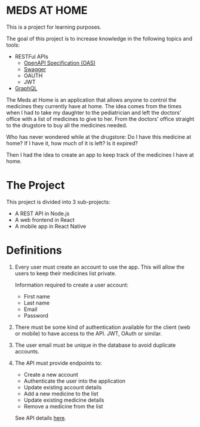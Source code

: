# MEDS AT HOME

This is a project for learning purposes.

The goal of this project is to increase knowledge in the following topics and tools:
* RESTFul APIs
    * [OpenAPI Specification (OAS)](https://swagger.io/resources/open-api/)
    * [Swagger](https://swagger.io/)
    * OAUTH
    * JWT
* [GraphQL](https://graphql.org/)

The Meds at Home is an application that allows anyone to control the medicines they currently have at home. The idea comes from the times when I had to take my daughter to the pediatrician and left the doctors' office with a list of medicines to give to her. From the doctors' office straight to the drugstore to buy all the medicines needed.

Who has never wondered while at the drugstore: Do I have this medicine at home? If I have it, how much of it is left? Is it expired?

Then I had the idea to create an app to keep track of the medicines I have at home.

# The Project

This project is divided into 3 sub-projects:
* A REST API in Node.js
* A web frontend in React
* A mobile app in React Native

# Definitions

1. Every user must create an account to use the app. This will allow the users to keep their medicines list private.

    Information required to create a user account:
    * First name
    * Last name
    * Email
    * Password

2. There must be some kind of authentication available for the client (web or mobile) to have access to the API. JWT, OAuth or similar.

3. The user email must be unique in the database to avoid duplicate accounts.

4. The API must provide endpoints to:

    * Create a new account
    * Authenticate the user into the application
    * Update existing account details
    * Add a new medicine to the list
    * Update existing medicine details
    * Remove a medicine from the list

    See API details [here](./docs/api/api.md).

    
